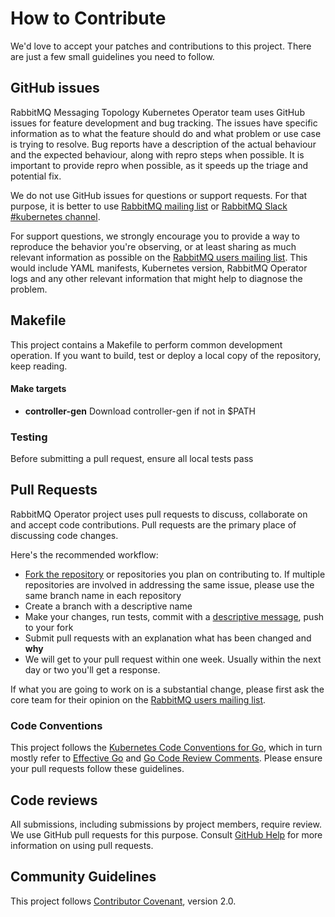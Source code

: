 # How to Contribute

We'd love to accept your patches and contributions to this project. There are
just a few small guidelines you need to follow.

## GitHub issues

RabbitMQ Messaging Topology Kubernetes Operator team uses GitHub issues for feature development and bug tracking.
The issues have specific information as to what the feature should do and what problem or
use case is trying to resolve. Bug reports have a description of the actual behaviour and
the expected behaviour, along with repro steps when possible. It is important to provide
repro when possible, as it speeds up the triage and potential fix.

We do not use GitHub issues for questions or support requests. For that purpose, it is better
to use [RabbitMQ mailing list][rmq-users] or [RabbitMQ Slack #kubernetes channel][rabbitmq-slack].

For support questions, we strongly encourage you to provide a way to
reproduce the behavior you're observing, or at least sharing as much
relevant information as possible on the [RabbitMQ users mailing
list][rmq-users]. This would include YAML manifests, Kubernetes version,
RabbitMQ Operator logs and any other relevant information that might help
to diagnose the problem.

## Makefile

This project contains a Makefile to perform common development operation. If you want to build, test or deploy a local copy of the repository, keep reading.

#### Make targets

- **controller-gen** Download controller-gen if not in $PATH

### Testing

Before submitting a pull request, ensure all local tests pass

## Pull Requests

RabbitMQ Operator project uses pull requests to discuss, collaborate on and accept code contributions.
Pull requests are the primary place of discussing code changes.

Here's the recommended workflow:

 * [Fork the repository][github-fork] or repositories you plan on contributing to. If multiple
   repositories are involved in addressing the same issue, please use the same branch name
   in each repository
 * Create a branch with a descriptive name
 * Make your changes, run tests, commit with a [descriptive message][git-commit-msgs], push to your fork
 * Submit pull requests with an explanation what has been changed and **why**
 * We will get to your pull request within one week. Usually within the next day or two you'll get a response.

If what you are going to work on is a substantial change, please first
ask the core team for their opinion on the [RabbitMQ users mailing list][rmq-users].

### Code Conventions

This project follows the [Kubernetes Code Conventions for Go](https://github.com/kubernetes/community/blob/master/contributors/guide/coding-conventions.md#code-conventions), which in turn mostly refer to [Effective Go](https://golang.org/doc/effective_go.html) and [Go Code Review Comments](https://github.com/golang/go/wiki/CodeReviewComments). Please ensure your pull requests follow these guidelines.

## Code reviews

All submissions, including submissions by project members, require review. We
use GitHub pull requests for this purpose. Consult
[GitHub Help](https://help.github.com/articles/about-pull-requests/) for more
information on using pull requests.

## Community Guidelines

This project follows [Contributor Covenant](./CODE_OF_CONDUCT.md), version 2.0.

[rmq-users]: https://groups.google.com/forum/#!forum/rabbitmq-users
[git-commit-msgs]: https://chris.beams.io/posts/git-commit/
[github-fork]: https://help.github.com/articles/fork-a-repo/
[rabbitmq-slack]: https://rabbitmq-slack.herokuapp.com/
